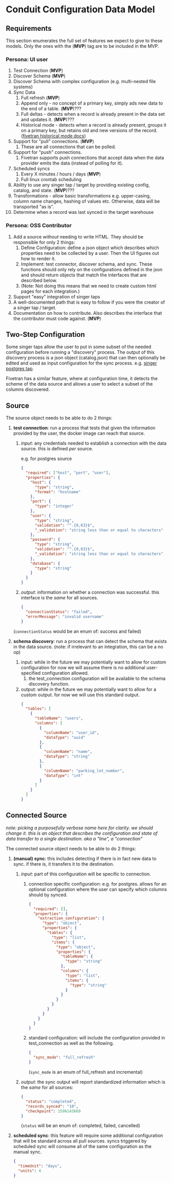 # Conduit Configuration Data Model

## Requirements

This section enumerates the full set of features we expect to give to these models. Only the ones with the (**MVP**) tag are to be included in the MVP.

### Persona: UI user

1. Test Connection (**MVP**)
1. Discover Schema (**MVP**)
1. Discover Schema with complex configuration (e.g. multi-nested file systems)
1. Sync Data
   1. Full refresh (**MVP**)
   1. Append only - no concept of a primary key, simply ads new data to the end of a table. (**MVP**)???
   1. Full deltas - detects when a record is already present in the data set and updates it. (**MVP**)???
   1. Historical mode - detects when a record is already present, groups it on a primary key, but retains old and new versions of the record. ([fivetran historical mode docs](https://fivetran.com/docs/getting-started/feature/history-mode))
1. Support for "pull" connections. (**MVP**)
   1. These are all connections that can be polled.
1. Support for "push" connections.
   1. Fivetran supports push connections that accept data when the data provider emits the data (instead of polling for it).
1. Scheduled syncs
   1. Every X minutes / hours / days (**MVP**)
   1. Full linux crontab scheduling
1. Ability to use any singer tap / target by providing existing config, catalog, and state. (**MVP**)???
1. Transformations - allow basic transformations e.g. upper-casing, column name changes, hashing of values etc. Otherwise, data will be transported "as is".
1. Determine when a record was last synced in the target warehouse

### Persona: OSS Contributor

1. Add a source _without_ needing to write HTML. They should be responsible for only 2 things:
   1. Define Configuration: define a json object which describes which properties need to be collected by a user. Then the UI figures out how to render it.
   1. Implement: test connector, discover schema, and sync. These functions should only rely on the configurations defined in the json and should return objects that match the interfaces that are described below.
   1. (Note: Not doing this means that we need to create custom html pages for each integration.)
1. Support "easy" integration of singer taps
1. A well-documented path that is easy to follow if you were the creator of a singer tap / target.
1. Documentation on how to contribute. Also describes the interface that the contributor must code against. (**MVP**)

## Two-Step Configuration

Some singer taps allow the user to put in some subset of the needed configuration before running a "discovery" process. The output of this discovery process is a json object (catalog.json) that can then optionally be edited and used as input configuration for the sync process. e.g. [singer postgres tap](https://github.com/singer-io/tap-postgres).

Fivetran has a similar feature, where at configuration time, it detects the scheme of the data source and allows a user to select a subset of the columns discovered.

## Source

The source object needs to be able to do 2 things:

1. **test connection**: run a process that tests that given the information provided by the user, the docker image can reach that source.

   1. _input_: any credentials needed to establish a connection with the data source. this is defined _per_ source.

      e.g. for postgres source

      ```json
      {
        "required": ["host", "port", "user"],
        "properties": {
          "host": {
            "type": "string",
            "format": "hostname"
          },
          "port": {
            "type": "integer"
          },
          "user": {
            "type": "string",
            "validation": "^.{0,63}$",
            "_validation": "string less than or equal to characters"
          },
          "password": {
            "type": "string",
            "validation": "^.{0,63}$",
            "_validation": "string less than or equal to characters"
          },
          "database": {
            "type": "string"
          }
        }
      }
      ```

   1. _output_: information on whether a connection was successful. this interface is the _same_ for all sources.

      ```json
      {
        "connectionStatus": "failed",
        "errorMessage": "invalid username"
      }
      ```

   (`connectionStatus` would be an enum of: success and failed)

1. **schema discovery**: run a process that can detect the schema that exists in the data source. (note: if irrelevant to an integration, this can be a no op)
   1. input: while in the future we may potentially want to allow for custom configuration for now we will assume there is no additional user-specified configuration allowed.
      1. the test_connection configuration will be available to the schema discovery function.
   1. output: while in the future we may potentially want to allow for a custom output. for now we will use this standard output.
      ```json
      {
        "tables": [
          {
            "tableName": "users",
            "columns": [
              {
                "columnName": "user_id",
                "dataType": "uuid"
              },
              {
                "columnName": "name",
                "dataType": "string"
              },
              {
                "columnName": "parking_lot_number",
                "dataType": "int"
              }
            ]
          }
        ]
      }
      ```

## Connected Source

_note: picking a purposefully verbose name here for clarity. we should change it. this is an object that describes the configuration and state of data transfer to a single destination. aka a "line", a "connection"_

The connected source object needs to be able to do 2 things:

1.  **(manual) sync**: this includes detecting if there is in fact new data to sync. if there is, it transfers it to the destination.

    1. _input_: part of this configuration will be specific to connection.

       1. connection specific configuration:
          e.g. for postgres. allows for an optional configuration where the user can specify which columns should by synced.

          ```json
          {
            "required": [],
            "properties": {
              "extraction_configuration": {
                "type": "object",
                "properties": {
                  "tables": {
                    "type": "list",
                    "items": {
                      "type": "object",
                      "properties": {
                        "tableName": {
                          "type": "string"
                        },
                        "columns": {
                          "type": "list",
                          "items": {
                            "type": "string"
                          }
                        }
                      }
                    }
                  }
                }
              }
            }
          }
          ```

       1. standard configuration: will include the configuration provided in test_connection as well as the following.
          ```json
          {
            "sync_mode": "full_refresh"
          }
          ```
          (`sync_mode` is an enum of full_refresh and incremental)

    1. _output_: the sync output will report standardized information which is the _same_ for all sources:

       ```json
       {
         "status": "completed",
         "records_synced": "10",
         "checkpoint": 1596143669
       }
       ```

       (`status` will be an enum of: completed, failed, cancelled)

1.  **scheduled sync**: this feature will require some additional configuration that will be standard across all pull sources. syncs triggered by scheduled sync will consume all of the same configuration as the manual sync.
    ```json
    {
      "timeUnit": "days",
      "units": 4
    }
    ```

